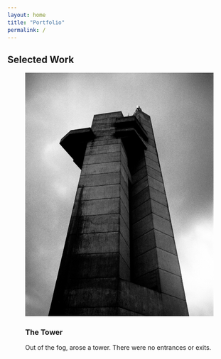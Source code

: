 ```yaml
---
layout: home
title: "Portfolio"
permalink: /
---
```


## Selected Work
<figure>
  <img src="/assets/images/The Tower.jpg" alt="The Tower">
  <figcaption>
    <h3>The Tower</h3>
    <p>Out of the fog, arose a tower.  There were no entrances or exits.</p>
  </figcaption>
</figure>
